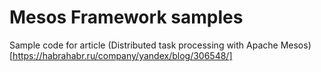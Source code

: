 # Mesos Framework samples

Sample code for article
(Distributed task processing with Apache Mesos) [https://habrahabr.ru/company/yandex/blog/306548/]
